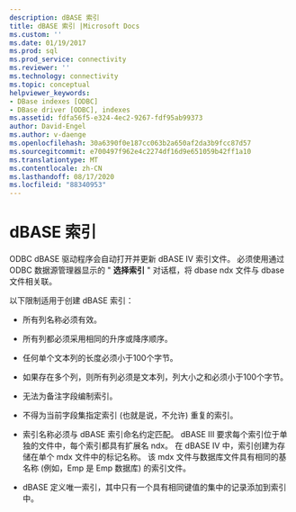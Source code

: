 ```yaml
---
description: dBASE 索引
title: dBASE 索引 |Microsoft Docs
ms.custom: ''
ms.date: 01/19/2017
ms.prod: sql
ms.prod_service: connectivity
ms.reviewer: ''
ms.technology: connectivity
ms.topic: conceptual
helpviewer_keywords:
- DBase indexes [ODBC]
- DBase driver [ODBC], indexes
ms.assetid: fdfa56f5-e324-4ec2-9267-fdf95ab99373
author: David-Engel
ms.author: v-daenge
ms.openlocfilehash: 30a6390f0e187cc063b2a650af2da3b9fcc87d57
ms.sourcegitcommit: e700497f962e4c2274df16d9e651059b42ff1a10
ms.translationtype: MT
ms.contentlocale: zh-CN
ms.lasthandoff: 08/17/2020
ms.locfileid: "88340953"
---
```

# <a name="dbase-indexes"></a>dBASE 索引
ODBC dBASE 驱动程序会自动打开并更新 dBASE IV 索引文件。 必须使用通过 ODBC 数据源管理器显示的 " **选择索引** " 对话框，将 dbase ndx 文件与 dbase 文件相关联。  
  
 以下限制适用于创建 dBASE 索引：  
  
-   所有列名称必须有效。  
  
-   所有列都必须采用相同的升序或降序顺序。  
  
-   任何单个文本列的长度必须小于100个字节。  
  
-   如果存在多个列，则所有列必须是文本列，列大小之和必须小于100个字节。  
  
-   无法为备注字段编制索引。  
  
-   不得为当前字段集指定索引 (也就是说，不允许) 重复的索引。  
  
-   索引名称必须与 dBASE 索引命名约定匹配。 dBASE III 要求每个索引位于单独的文件中，每个索引都具有扩展名 ndx。 在 dBASE IV 中，索引创建为存储在单个 mdx 文件中的标记名称。 该 mdx 文件与数据库文件具有相同的基名称 (例如，Emp 是 Emp 数据库) 的索引文件。  
  
-   dBASE 定义唯一索引，其中只有一个具有相同键值的集中的记录添加到索引中。
